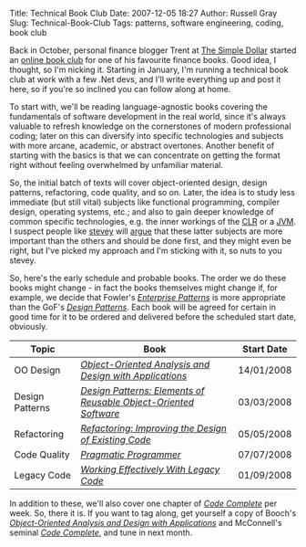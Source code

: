 Title: Technical Book Club
Date: 2007-12-05 18:27
Author: Russell Gray
Slug: Technical-Book-Club
Tags: patterns, software engineering, coding, book club

Back in October, personal finance blogger Trent at [The Simple
Dollar][1] started an
[online book
club][2]
for one of his favourite finance books. Good idea, I thought, so I'm
nicking it. Starting in January, I'm running a technical book club at
work with a few .Net devs, and I'll write everything up and post it
here, so if you're so inclined you can follow along at home.

To start with, we'll be reading language-agnostic books covering the
fundamentals of software development in the real world, since it's
always valuable to refresh knowledge on the cornerstones of modern
professional coding; later on this can diversify into specific
technologies and subjects with more arcane, academic, or abstract
overtones. Another benefit of starting with the basics is that we can
concentrate on getting the format right without feeling overwhelmed by
unfamiliar material.

So, the initial batch of texts will cover object-oriented design, design
patterns, refactoring, code quality, and so on. Later, the idea is to
study less immediate (but still vital) subjects like functional
programming, compiler design, operating systems, etc.; and also to gain
deeper knowledge of common specific technologies, e.g. the inner
workings of the
[CLR][3]
or a [JVM][4]. I
suspect people like
[stevey][5] will
[argue][6]
that these latter subjects are more important than the others and should
be done first, and they might even be right, but I've picked my approach
and I'm sticking with it, so nuts to you stevey.

So, here's the early schedule and probable books. The order we do these
books might change - in fact the books themselves might change if, for
example, we decide that Fowler's [*Enterprise
Patterns*][7]
is more appropriate than the GoF's [*Design
Patterns*][8].
Each book will be agreed for certain in good time for it to be ordered
and delivered before the scheduled start date, obviously.

Topic | Book | Start Date
--- | --- | ---
OO Design | *[Object-Oriented Analysis and Design with Applications][9]* | 14/01/2008
Design Patterns | *[Design Patterns: Elements of Reusable Object-Oriented Software](http://www.amazon.co.uk/Design-patterns-elements-reusable-object-oriented/dp/0201633612/ref=pd_sim_b_njs_title_1)* | 03/03/2008
Refactoring | *[Refactoring: Improving the Design of Existing Code](http://www.amazon.co.uk/Refactoring-Improving-Design-Existing-Technology/dp/0201485672/ref=pd_bxgy_b_text_b)* | 05/05/2008
Code Quality | *[Pragmatic Programmer][10]* | 07/07/2008
Legacy Code | *[Working Effectively With Legacy Code][11]* | 01/09/2008

In addition to these, we'll also cover one chapter of *[Code Complete][12]*
per week. So, there it is. If you want to tag along, get yourself a copy
of Booch's *[Object-Oriented Analysis and Design with Applications][13]*
and McConnell's seminal *[Code Complete][14]*,
and tune in next month.


[1]: http://www.thesimpledollar.com/ "The Simple Dollar"
[2]: http://www.thesimpledollar.com/2007/10/30/your-money-or-your-life-final-reflections/ "Your Money Or Your Life Book Club"
[3]: http://en.wikipedia.org/wiki/Common_Language_Runtime "Common Language Runtime"
[4]: http://en.wikipedia.org/wiki/Jvm "Java Virtual Machine"
[5]: http://steve-yegge.blogspot.com/ "Drunken Blog Rants"
[6]: http://steve.yegge.googlepages.com/blog-rants "Drunken Blog Rants 2004/5"
[7]: http://www.amazon.co.uk/Enterprise-Application-Architecture-Addison-Wesley-Signature/dp/0321127420/ref=pd_sim_b_njs_title_4
[8]: http://www.amazon.co.uk/Design-patterns-elements-reusable-object-oriented/dp/0201633612/ref=pd_sim_b_njs_title_1
[9]: http://www.amazon.co.uk/Oriented-Analysis-Applications-Addison-Wesley-Technology/dp/020189551X/ref=ed_oe_h
[10]: http://www.amazon.co.uk/Pragmatic-Programmer-Andrew-Hunt/dp/020161622X/ref=cm_lmf_tit_3_rlrsrs2
[11]: http://www.amazon.co.uk/Working-Effectively-Legacy-Robert-Martin/dp/0131177052/ref=sr_1_1?ie=UTF8&s=books&qid=1196701867&sr=1-1
[12]: http://www.amazon.co.uk/Code-Complete-Practical-Handbook-Construction/dp/0735619670/ref=sr_1_1?ie=UTF8&s=books&qid=1196701436&sr=1-1
[13]: http://www.amazon.co.uk/Oriented-Analysis-Applications-Addison-Wesley-Technology/dp/020189551X/ref=ed_oe_h
[14]: http://www.amazon.co.uk/Code-Complete-Practical-Handbook-Construction/dp/0735619670/ref=sr_1_1?ie=UTF8&s=books&qid=1196701436&sr=1-1
